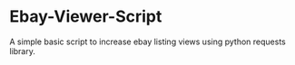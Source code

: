 # Ebay-Viewer-Script
A simple basic script to increase ebay listing views using python requests library.
